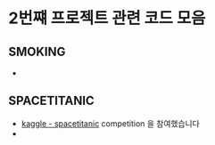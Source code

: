 # 2번쨰 프로젝트 관련 코드 모음

## SMOKING

- 



## SPACETITANIC
- [kaggle - spacetitanic](https://www.kaggle.com/competitions/spaceship-titanic/overview) competition 을 참여했습니다
- 

